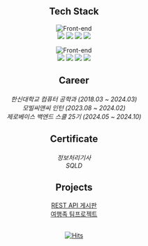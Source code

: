 <div align="center">

<h2 align="center"> Tech Stack </h2>

![Front-end](https://skillicons.dev/icons?i=java,spring,mysql)<br>
<img src="https://img.shields.io/badge/Java-59666C?style=for-the-badge&logo=Spring&logoColor=white"/>
<img src="https://img.shields.io/badge/Spring Boot-59666C?style=for-the-badge&logo=SpringBoot&logoColor=white"/>
<img src="https://img.shields.io/badge/Spring Data JPA-59666C?style=for-the-badge&logo=Spring&logoColor=white"/>
<img src="https://img.shields.io/badge/Mysql-59666C?style=for-the-badge&logo=MySql&logoColor=white"/><br>

![Front-end](https://skillicons.dev/icons?i=idea,postman,gradle,git)<br>
<img src="https://img.shields.io/badge/IntelliJ-59666C?style=for-the-badge&logo=IntelliJ IDEA&logoColor=white"/>
<img src="https://img.shields.io/badge/Postman-59666C?style=for-the-badge&logo=Postman&logoColor=white"/>
<img src="https://img.shields.io/badge/Gradle-59666C?style=for-the-badge&logo=Gradle&logoColor=white">
<img src="https://img.shields.io/badge/git-59666C?style=for-the-badge&logo=git&logoColor=white">

<h2 align="center"> Career </h2>

<h5 align="center">
    <span style="font-weight:normal;">한신대학교 컴퓨터 공학과 (2018.03 ~ 2024.03) </span><br>
    <span style="font-weight:normal;">모빌씨앤씨 인턴 (2023.08 ~ 2024.02) </span><br>
    <span style="font-weight:normal;">제로베이스 백엔드 스쿨 25기 (2024.05 ~ 2024.10) </span>
</h5>

<h2 align="center"> Certificate </h2>

<h5 align="center">
  <span style="font-weight:normal;">정보처리기사</span><br>
  <span style="font-weight:normal;">SQLD</span><br>
</h5>

<h2 align="center"> Projects </h2>

[REST API 게시판](https://github.com/seokseungmin/Noticeboard)<br>
[여행족 팀프로젝트](https://github.com/Travel-Tribe)<br><br>

[![Hits](https://hits.seeyoufarm.com/api/count/incr/badge.svg?url=https%3A%2F%2Fgithub.com%2F&count_bg=%59666C&title_bg=%23545454&icon=github.svg&icon_color=%23E7E7E7&title=Views&edge_flat=false)](https://hits.seeyoufarm.com)<br>
</div>
